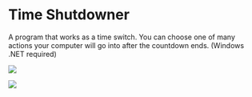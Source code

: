 # Time Shutdowner
 
A program that works as a time switch. You can choose one of many actions your computer will go into after the countdown ends. (Windows .NET required)

![](https://github.com/JaneQ14/Date-Changer/blob/main/[img]/app.png)

![](https://github.com/JaneQ14/Date-Changer/blob/main/[img]/app-events.png)
